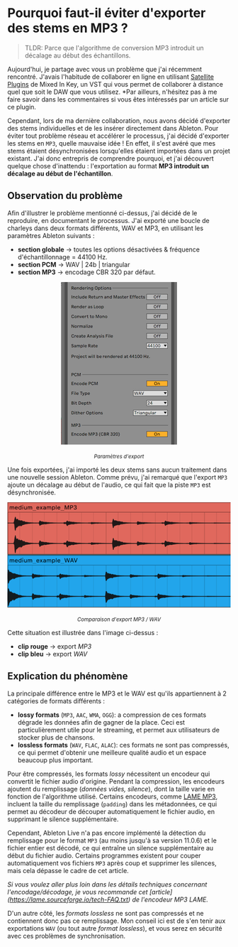 # Pourquoi faut-il éviter d'exporter des stems en MP3 ?
> TLDR: Parce que l'algorithme de conversion MP3 introduit un décalage au début des échantillons.

Aujourd'hui, je partage avec vous un problème que j'ai récemment rencontré. J'avais l'habitude de collaborer en ligne en utilisant [Satellite Plugins](https://mixedinkey.com/satellite/) de Mixed In Key, un VST qui vous permet de collaborer à distance quel que soit le DAW que vous utilisez. *Par ailleurs, n'hésitez pas à me faire savoir dans les commentaires si vous êtes intéressés par un article sur ce plugin.

Cependant, lors de ma dernière collaboration, nous avons décidé d'exporter des stems individuelles et de les insérer directement dans Ableton. Pour éviter tout problème réseau et accélérer le processus, j'ai décidé d'exporter les stems en `MP3`, quelle mauvaise idée ! En effet, il s'est avéré que mes stems étaient désynchronisées lorsqu'elles étaient importées dans un projet existant. J'ai donc entrepris de comprendre pourquoi, et j'ai découvert quelque chose d'inattendu : l'exportation au format **MP3 introduit un décalage au début de l'échantillon**.

## Observation du problème

Afin d'illustrer le problème mentionné ci-dessus, j'ai décidé de le reproduire, en documentant le processus. J'ai exporté une boucle de charleys dans deux formats différents, WAV et MP3, en utilisant les paramètres Ableton suivants :

- **section globale** → toutes les options désactivées & fréquence d'échantillonnage = 44100 Hz.
- **section PCM** → WAV | 24b | triangular
- **section MP3** → encodage CBR 320 par défaut.

<div align="center"><img src="assets/0_export_parameters.png" alt="Export parameters overview"><p><small><i>Paramètres d'export</i></small></p></div>

Une fois exportées, j'ai importé les deux stems sans aucun traitement dans une nouvelle session Ableton. Comme prévu, j'ai remarqué que l'export `MP3` ajoute un décalage au début de l'audio, ce qui fait que la piste `MP3` est désynchronisée.

<div align="center"><img src="assets/1_export_comparison.png" alt="MP3 / WAV export comparison"><p><small><i>Comparaison d'export MP3 / WAV</i></small></p></div>

Cette situation est illustrée dans l'image ci-dessus :
- **clip rouge** → export *MP3*
- **clip bleu** → export *WAV*

## Explication du phénomène

La principale différence entre le MP3 et le WAV est qu'ils appartiennent à 2 catégories de formats différents :
- **lossy formats** (`MP3`, `AAC`, `WMA`, `OGG`): a compression de ces formats dégrade les données afin de gagner de la place. Ceci est particulièrement utile pour le streaming, et permet aux utilisateurs de stocker plus de chansons.
- **lossless formats** (`WAV`, `FLAC`, `ALAC`): ces formats ne sont pas compressés, ce qui permet d'obtenir une meilleure qualité audio et un espace beaucoup plus important.

Pour être compressés, les formats *lossy* nécessitent un encodeur qui convertit le fichier audio d'origine. Pendant la compression, les encodeurs ajoutent du remplissage (*données vides, silence*), dont la taille varie en fonction de l'algorithme utilisé. Certains encodeurs, comme [LAME MP3](https://lame.sourceforge.io), incluent la taille du remplissage (`padding`) dans les métadonnées, ce qui permet au décodeur de découper automatiquement le fichier audio, en supprimant le silence supplémentaire.

Cependant, Ableton Live n'a pas encore implémenté la détection du remplissage pour le format `MP3` (au moins jusqu'à sa version 11.0.6) et le fichier entier est décodé, ce qui entraîne un silence supplémentaire au début du fichier audio. Certains programmes existent pour couper automatiquement vos fichiers `MP3` après coup et supprimer les silences, mais cela dépasse le cadre de cet article.

*Si vous voulez aller plus loin dans les détails techniques concernant l'encodage/décodage, je vous recommande cet [article] (https://lame.sourceforge.io/tech-FAQ.txt) de l'encodeur MP3 LAME.*

D'un autre côté, les *formats lossless* ne sont pas compressés et ne contiennent donc pas ce remplissage. Mon conseil ici est de s'en tenir aux exportations `WAV` (ou tout autre *format lossless*), et vous serez en sécurité avec ces problèmes de synchronisation.